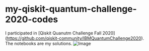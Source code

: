 # my-qiskit-quantum-challenge-2020-codes
I participated in [Qiskit Quanutm Challenge Fall 2020] (https://github.com/qiskit-community/IBMQuantumChallenge2020).<br/>
The notebooks are my solutions.
![Image]( https://media-exp1.licdn.com/dms/image/C4D22AQENvWvSxBcEEA/feedshare-shrink_1280/0/1606702865697?e=1619654400&v=beta&t=bJzIM4VHFIeU1zSU8MQpXZqttrgaSswfQo-MpVkpYOs )

